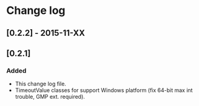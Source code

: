 # Change log

## [0.2.2] - 2015-11-XX

## [0.2.1] 
### Added
- This change log file.
- TimeoutValue classes for support Windows platform (fix 64-bit max int trouble, GMP ext. required). 